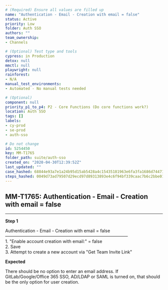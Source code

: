 ```yaml
---
# (Required) Ensure all values are filled up
name: "Authentication - Email - Creation with email = false"
status: Active
priority: Low
folder: Auth SSO
authors: ""
team_ownership: 
- Channels

# (Optional) Test type and tools
cypress: in Production
detox: null
mmctl: null
playwright: null
rainforest: 
- N/A
manual_test_environments: 
- Automated - No manual tests needed

# (Optional)
component: null
priority_p1_to_p4: P2 - Core Functions (Do core functions work?)
location: Auth SSO
tags: []
labels: 
- cy-prod
- se-prod
- auth-sso

# Do not change
id: 5254450
key: MM-T1765
folder_path: suite/auth-sso
created_on: "2020-04-30T12:39:52Z"
last_updated: ""
case_hashed: 68844e93a7e1a24b95d15ab5428a4c15435181963e6fa3fa1686d744713e5d0aabbb077900e08b568c6100ab1a761651
steps_hashed: 0049d73ad79507d29ecd97d89313893e4c6f94bf339caac7b6c2bbe0119b62cb9a999d8a4219949a53f9ee243f438f97
---
```


## MM-T1765: Authentication - Email - Creation with email = false

---

**Step 1**

Authentication - Email - Creation with email = false\
————————————————————————————\
1\. "Enable account creation with email:" = false\
2\. Save\
3\. Attempt to create a new account via "Get Team Invite Link"

**Expected**

There should be no option to enter an email address. If GitLab/Google/Office 365 SSO, AD/LDAP or SAML is turned on, that should be the only option for user creation.

